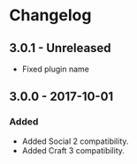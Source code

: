 Changelog
=========

## 3.0.1 - Unreleased
- Fixed plugin name

## 3.0.0 - 2017-10-01

### Added
- Added Social 2 compatibility.
- Added Craft 3 compatibility.